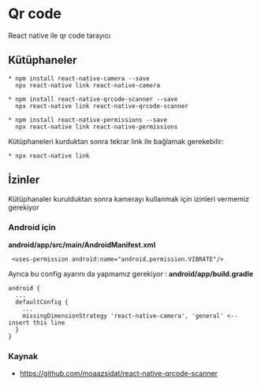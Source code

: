 # Qr code
 React native ile qr code tarayıcı

## Kütüphaneler
```
* npm install react-native-camera --save
  npx react-native link react-native-camera
  
* npm install react-native-qrcode-scanner --save
  npx react-native link react-native-qrcode-scanner
  
* npm install react-native-permissions --save
  npx react-native link react-native-permissions
 ``` 
Kütüphaneleri kurduktan sonra tekrar link ile bağlamak gerekebilir:
```
* npx react-native link
```

## İzinler
Kütüphanaler kurulduktan sonra kamerayı kullanmak için izinleri vermemiz gerekiyor

### Android için

**android/app/src/main/AndroidManifest.xml**
```
 <uses-permission android:name="android.permission.VIBRATE"/>
```

Ayrıca bu config ayarını da yapmamız gerekiyor :
**android/app/build.gradle**
```
android {
  ...
  defaultConfig {
    ...
    missingDimensionStrategy 'react-native-camera', 'general' <-- insert this line
  }
}

```
### Kaynak
- https://github.com/moaazsidat/react-native-qrcode-scanner
